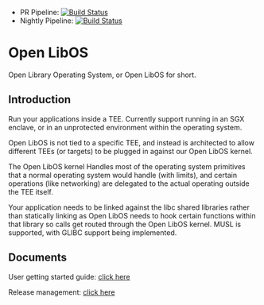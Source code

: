 - PR Pipeline: [![Build Status](https://openenclave.visualstudio.com/ACC-Services/_apis/build/status/oe-libos-master-pipeline?branchName=master)](https://openenclave.visualstudio.com/ACC-Services/_build/latest?definitionId=70&branchName=master)
- Nightly Pipeline: [![Build Status](https://openenclave.visualstudio.com/ACC-Services/_apis/build/status/oe-libos-nightly-pipeline?branchName=master)](https://openenclave.visualstudio.com/ACC-Services/_build/latest?definitionId=83&branchName=master)

# Open LibOS

Open Library Operating System, or Open LibOS for short.

## Introduction

Run your applications inside a TEE. Currently support running in an SGX enclave, or in an unprotected environment within the operating system.

Open LibOS is not tied to a specific TEE, and instead is architected to allow different TEEs (or targets) to be plugged in against our Open LibOS kernel.

The Open LibOS kernel Handles most of the operating system primitives that a normal operating system would handle (with limits), and certain operations (like networking) are delegated to the actual operating outside the TEE itself.

Your application needs to be linked against the libc shared libraries rather than statically linking as Open LibOS needs to hook certain functions within that library so calls get routed through the Open LibOS kernel. MUSL is supported, with GLIBC support being implemented.

## Documents

User getting started guide: [click here](doc/user-getting-started.MD)

Release management: [click here](doc/releasing.md)
